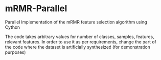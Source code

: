 # mRMR-Parallel
Parallel Implementation of the mRMR feature selection algorithm using Cython

The code takes arbitrary values for number of classes, samples, features, relevant features. 
In order to use it as per requirements, change the part of the code where the dataset is artificially synthesized (for demonstration purposes)
